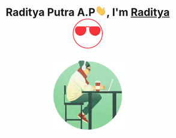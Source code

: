 # <h1 align="center">Raditya Putra A.P<img src="https://raw.githubusercontent.com/ABSphreak/ABSphreak/master/gifs/Hi.gif" width="30px" />, I'm <a href="https://github.com/radityaputra1.github.io/">Raditya<a> <img width="80" src="https://raw.githubusercontent.com/tonynguyenit18/tonynguyenit18/main/static/happy-face.gif"></h1>
<p align="center">
    <img width="200" src="https://raw.githubusercontent.com/tonynguyenit18/tonynguyenit18/main/static/code-guy.jpeg">
</p>
